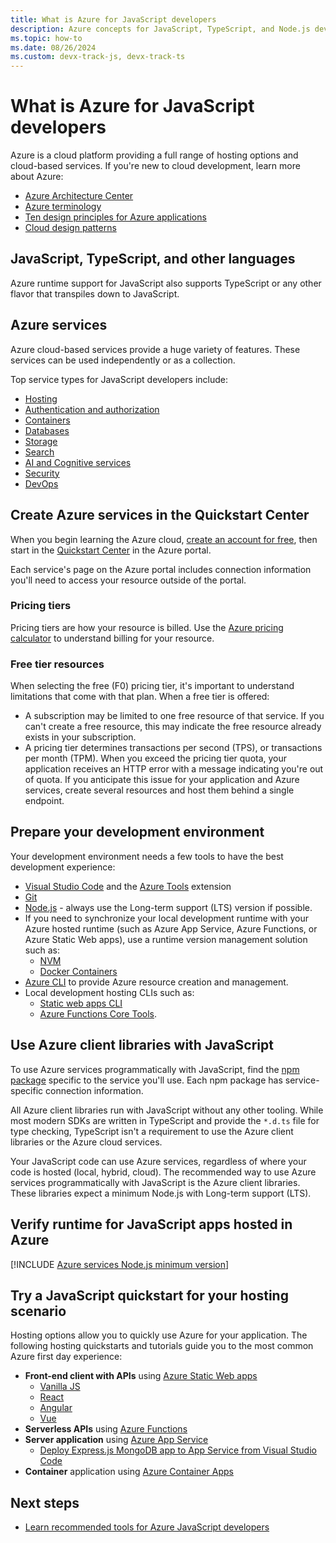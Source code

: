 ```yaml
---
title: What is Azure for JavaScript developers
description: Azure concepts for JavaScript, TypeScript, and Node.js developers. 
ms.topic: how-to
ms.date: 08/26/2024
ms.custom: devx-track-js, devx-track-ts
---
```


# What is Azure for JavaScript developers

Azure is a cloud platform providing a full range of hosting options and cloud-based services. If you're new to cloud development, learn more about Azure:

* [Azure Architecture Center](/azure/architecture/) 
* [Azure terminology](/azure/cloud-adoption-framework/ready/considerations/fundamental-concepts)
* [Ten design principles for Azure applications](/azure/architecture/guide/design-principles/)
* [Cloud design patterns](/azure/architecture/patterns/)

## JavaScript, TypeScript, and other languages

Azure runtime support for JavaScript also supports TypeScript or any other flavor that transpiles down to JavaScript.

## Azure services

Azure cloud-based services provide a huge variety of features. These services can be used independently or as a collection.

Top service types for JavaScript developers include:

* [Hosting](../../intro/hosting-apps-on-azure.md)
* [Authentication and authorization](/azure/?product=identity)
* [Containers](/azure/?product=containers)
* [Databases](/azure/?product=databases)
* [Storage](/azure/?product=storage)
* [Search](/azure/search/tutorial-javascript-overview)
* [AI and Cognitive services](/azure/?product=ai-machine-learning)
* [Security](/azure/?product=security)
* [DevOps](/azure/?product=devops)

## Create Azure services in the Quickstart Center

When you begin learning the Azure cloud,  [create an account for free](https://azure.microsoft.com/free/?WT.mc_id=A261C142F), then start in the [Quickstart Center](https://ms.portal.azure.com/#blade/Microsoft_Azure_Resources/QuickstartCenterBlade) in the Azure portal.

Each service's page on the Azure portal includes connection information you'll need to access your resource outside of the portal. 

### Pricing tiers

Pricing tiers are how your resource is billed. Use the [Azure pricing calculator](https://azure.microsoft.com/pricing/calculator) to understand billing for your resource. 

### Free tier resources

When selecting the free (F0) pricing tier, it's important to understand limitations that come with that plan. When a free tier is offered:

* A subscription may be limited to one free resource of that service. If you can't create a free resource, this may indicate the free resource already exists in your subscription.
* A pricing tier determines transactions per second (TPS), or transactions per month (TPM). When you exceed the pricing tier quota, your application receives an HTTP error with a message indicating you're out of quota. If you anticipate this issue for your application and Azure services, create several resources and host them behind a single endpoint. 

## Prepare your development environment

Your development environment needs a few tools to have the best development experience:

* [Visual Studio Code](https://code.visualstudio.com/) and the [Azure Tools](https://marketplace.visualstudio.com/items?itemName=ms-vscode.vscode-node-azure-pack) extension
* [Git](https://git-scm.com/)
* [Node.js](https://nodejs.org/en/) - always use the Long-term support (LTS) version if possible. 
* If you need to synchronize your local development runtime with your Azure hosted runtime (such as Azure App Service, Azure Functions, or Azure Static Web apps), use a runtime version management solution such as:
  * [NVM](https://github.com/nvm-sh/nvm/blob/master/README.md) 
  * [Docker Containers](https://www.docker.com/)
* [Azure CLI](/cli/azure/install-azure-cli) to provide Azure resource creation and management. 
* Local development hosting CLIs such as: 
  * [Static web apps CLI](https://github.com/Azure/static-web-apps-cli)
  * [Azure Functions Core Tools](https://github.com/Azure/azure-functions-core-tools).

## Use Azure client libraries with JavaScript

To use Azure services programmatically with JavaScript, find the [npm package](../azure-sdk-library-package-index.md) specific to the service you'll use. Each npm package has service-specific connection information.

All Azure client libraries run with JavaScript without any other tooling. While most modern SDKs are written in TypeScript and provide the `*.d.ts` file for type checking, TypeScript isn't a requirement to use the Azure client libraries or the Azure cloud services. 

Your JavaScript code can use Azure services, regardless of where your code is hosted (local, hybrid, cloud). The recommended way to use Azure services programmatically with JavaScript is the Azure client libraries. These libraries expect a minimum Node.js with Long-term support (LTS). 

## Verify runtime for JavaScript apps hosted in Azure 

[!INCLUDE [Azure services Node.js minimum version](../includes/nodejs-runtime-for-azure-services.md)]

## Try a JavaScript quickstart for your hosting scenario

Hosting options allow you to quickly use Azure for your application. The following hosting quickstarts and tutorials guide you to the most common Azure first day experience:

* **Front-end client with APIs** using [Azure Static Web apps](/azure/static-web-apps/)
    * [Vanilla JS](/azure/static-web-apps/getting-started?tabs=vanilla-javascript)
    * [React](/azure/static-web-apps/getting-started?tabs=react)
    * [Angular](/azure/static-web-apps/getting-started?tabs=angular)
    * [Vue](/azure/static-web-apps/getting-started?tabs=vue)
* **Serverless APIs** using [Azure Functions](/azure/azure-functions/)
* **Server application** using [Azure App Service](/azure/app-service/) 
    * [Deploy Express.js MongoDB app to App Service from Visual Studio Code](/azure/app-service/tutorial-nodejs-mongodb-app?tabs=azure-portal%2Cterminal-bash%2Cvscode-deploy%2Cdeploy-instructions-azportal%2Cdeploy-zip-linux-mac%2Cdeploy-instructions--zip-azcli)
* **Container** application using [Azure Container Apps](/azure/container-apps/quickstart-code-to-cloud?tabs=bash%2Cjavascript&pivots=with-dockerfile)

## Next steps

* [Learn recommended tools for Azure JavaScript developers](../node-azure-tools.md)
